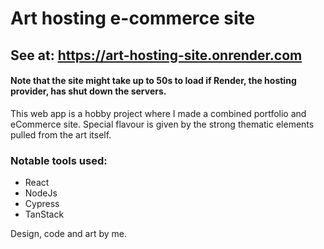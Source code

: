 # Art hosting e-commerce site
## See at: https://art-hosting-site.onrender.com
#### Note that the site might take up to 50s to load if Render, the hosting provider, has shut down the servers.
This web app is a hobby project where I made a combined portfolio and eCommerce site.
Special flavour is given by the strong thematic elements pulled from the art itself.

### Notable tools used: 
- React
- NodeJs
- Cypress
- TanStack

Design, code and art by me.
